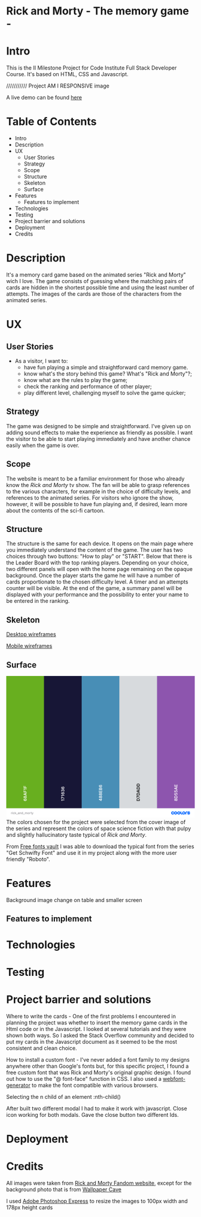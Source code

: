 # Rick and Morty - The memory game -
# Intro
This is the II Milestone Project for Code Institute Full Stack Developer Course.  It's based on HTML, CSS and Javascript.

/////////// Project AM I RESPONSIVE image

A live demo can be found [here]()

# Table of Contents
-  Intro
-  Description
-  UX
   -  User Stories
   -  Strategy
   -  Scope
   -  Structure
   -  Skeleton
   -  Surface 
-  Features
   -   Features to implement
-  Technologies
-  Testing
-  Project barrier and solutions
-  Deployment
-  Credits

# Description
It's a memory card game based on the animated series "Rick and Morty" wich I love. The game consists of guessing where the matching pairs of cards are hidden in the shortest possible time and using the least number of attempts. The images of the cards are those of the characters from the animated series.

# UX
## User Stories
- As a visitor, I want to:
    - have fun playing a simple and straightforward card memory game.
    - know what's the story behind this game? What's "Rick and Morty"?;
    - know what are the rules to play the game;
    - check the ranking and performance of other player;
    - play different level, challenging myself to solve the game quicker;

## Strategy
The game was designed to be simple and straightforward. I've given up on adding sound effects to make the experience as friendly as possible. I want the visitor to be able to start playing immediately and have another chance easily when the game is over.
## Scope
The website is meant to be a familiar environment for those who already know the *Rick and Morty* tv show. The fan will be able to grasp references to the various characters, for example in the choice of difficulty levels, and references to the animated series. For visitors who ignore the show, however, it will be possible to have fun playing and, if desired, learn more about the contents of the sci-fi cartoon.
## Structure
The structure is the same for each device. It opens on the main page where you immediately understand the content of the game.
The user has two choices through two buttons: "How to play" or "START". Below that there is the Leader Board with the top ranking players. 
Depending on your choice, two different panels will open with the home page remaining on the opaque background.
Once the player starts the game he will have a number of cards proportionate to the chosen difficulty level. A timer and an attempts counter will be visible.
At the end of the game, a summary panel will be displayed with your performance and the possibility to enter your name to be entered in the ranking.
## Skeleton
[Desktop wireframes](assets\wireframes\memory_game_desktop_wireframes.pdf)

[Mobile wireframes](assets\wireframes\memory_game_mobile_wireframes.pdf)
## Surface
![color palette](assets\rick_and_morty_palette.png)
The colors chosen for the project were selected from the cover image of the series and represent the colors of space science fiction with that pulpy and slightly hallucinatory taste typical of *Rick and Morty*.

From [Free fonts vault](https://freefontsvault.com/) I was able to download the typical font from the series "Get Schwifty Font" and use it in my project along with the more user friendly "Roboto".

# Features
Background image change on table and smaller screen
## Features to implement
# Technologies
# Testing
# Project barrier and solutions
Where to write the cards - One of the first problems I encountered in planning the project was whether to insert the memory game cards in the Html code or in the Javascript. I looked at several tutorials and they were shown both ways. So I asked the Stack Overflow community and decided to put my cards in the Javascript document as it seemed to be the most consistent and clean choice.

How to install a custom font - I've never added a font family to my designs anywhere other than Google's fonts but, for this specific project, I found a free custom font that was Rick and Morty's original graphic design. I found out how to use the "@ font-face" function in CSS. I also used a [webfont-generator](https://www.fontsquirrel.com/tools/webfont-generator) to make the font compatible with various browsers.

Selecting the n child of an element :nth-child()

After built two different modal I had to make it work with javascript. Close icon working for both modals. Gave the close button two different Ids.

# Deployment
# Credits
All images were taken from [Rick and Morty Fandom website](https://rickandmorty.fandom.com/wiki/Rickipedia), except for the background photo that is from [Wallpaper Cave](https://wallpapercave.com/w/wp5015262)

I used [Adobe Photoshop Express](https://photoshop.adobe.com/) to resize the images to 100px width and 178px height cards